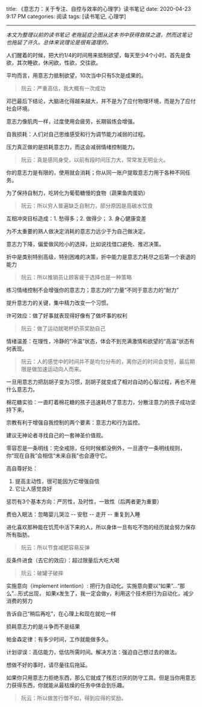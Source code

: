 title: 《意志力：关于专注、自控与效率的心理学》读书笔记
date: 2020-04-23 9:17 PM
categories: 阅读
tags: [读书笔记, 心理学]

---

*本文为整理以前的读书笔记*
*老拖延症企图从这本书中获得救赎之道，然而这笔记也拖延了许久。总体来说理论是很有道理的。*

人们醒着的时候，把大约1/4的时间用来抵制欲望，每天至少4个小时。首先是食欲，其次睡欲，休闲欲，性欲，交往欲。

平均而言，用意志力抵制欲望，10次当中只有5次是成果的。
> 阮云：严重高估，我大概有一次成功

邓巴最后下结论，大脑进化得越来越大，并不是为了应付物理环境，而是为了应付社会环境。

意志力像肌肉一样，过度使用会疲劳，长期锻炼会增强。

自我损耗：人们对自己思维感受和行为调节能力减弱的过程。

<!--more-->

压力真正做的是损耗意志力，而这会减弱情绪控制能力。
> 阮云：真是感同身受，以前有段时间压力大，常常发无明业火。

你的意志力是有限的，使用就会消耗；你从同一账户提取意志力用于各种不同任务。

为了保持自制力，吃转化为葡萄糖慢的食物（蔬果鱼肉蛋奶）
> 阮云：所以穷人普遍缺乏自制力，部分原因是高碳水饮食

互相冲突目标造成：1. 愁得多；2. 做得少； 3. 身心健康变差

为不太重要的熟人做决定消耗的意志力远少于为自己做决定。

意志力下降，偏爱做风险小的选择，比如说找借口避免、推迟决策。

折中是类别特别高级，特别困难的决策，折中能力是意志力耗尽之后第一个衰退的能力
> 阮云：所以推销员让顾客疲于选择也是一种策略

练习情绪控制不会增强你的意志力；意志力的“力量”不同于意志力的“耐力”

提升意志力的关键，集中精力改变一个习惯。

许可效应：做了好事就表现得好像有了做坏事的权利
> 阮云：做了运动就喝杯奶茶奖励自己

情绪温差：在理性，冷静的“冷温”状态，体会不到充满激情和欲望的“高温”状态有何表现。

> 阮云：人的感觉中的时间并不是均匀分布的，离你近的时间会变短，最后期限是做加速运动向人而来。

一旦用意志力把刮胡子变为习惯，刮胡子就变成了相对自动的心智过程，再也不用什么意志力。

棉花糖实验：一直盯着棉花糖的孩子迅速耗尽了意志力，分散注意力的孩子成功坚持下来。

宗教有利于增强自我控制的两个要素：意志力和行为监控。

建议无神论者寻找自己的一套神圣价值观。

零容忍是一条明线：完全戒除，任何时候都没例外，一旦遵守一条明线规则，你“现在自我”会相信“未来自我”也会遵守它。

高自尊好处：
1. 提高主动性，很可能因为它增强自信
2. 它让人感觉良好

惩罚有3个基本方向：严厉性，及时性，一致性（后两者更为重要）

费伯入眠法：忽略婴儿哭泣 -- 安慰 -- 走开 -- 重复到入睡

进化喜欢那种能在饥荒中活下来的人，所以身体一旦有吃不饱的经历就会努力保存所有脂肪。
> 阮云：所以节食减肥容易反弹

反条件进食（去它的效应）：超过限量后大吃大喝
> 阮云：破罐子破摔

实施意向（implement intention）: 把行为自动化。实施意向要以“如果”...“那么”...形式出现， 如果x发生了，我一定会做y，利用这个技术把行为自动化，减少消费的努力

告诉自己“稍后再吃”，在心理上和现在就吃一样

损耗意志力的是斗争而不是结果

帕金森定律：有多少时间，工作就能做多久。

计划谬误：高估能力，低估所需时间。解决方法：强迫自己想过去的做法。

想做不好的事时，请尽量往后拖延。

如果你只用意志力拒绝东西，那么它就成了残忍讨厌的防守工具。但是当你用意志力获得东西，你就能从最枯燥的任务中体会到乐趣。
> 阮云：所以做苦行僧不如，得到应得的奖励。

